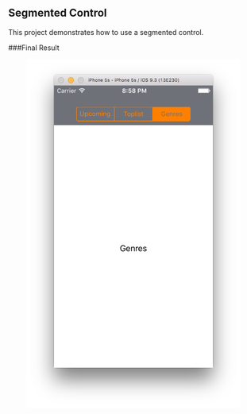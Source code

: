 Segmented Control
-----------------------
This project demonstrates how to use a segmented control.

###Final Result
<p align="center">
  <img src="https://github.com/kioko/swift-code-snippets/blob/master/Segmented%20Controller/artwork/Segmented%20ControlView.png?raw=true" alt="Final Result"/>
</p>
